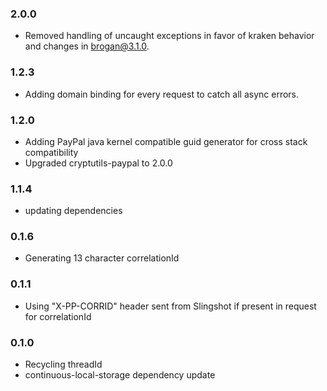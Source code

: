 ### 2.0.0

- Removed handling of uncaught exceptions in favor of kraken behavior and changes in brogan@3.1.0.

### 1.2.3
 - Adding domain binding for every request to catch all async errors.

### 1.2.0
 - Adding PayPal java kernel compatible guid generator for cross stack compatibility
 - Upgraded cryptutils-paypal to 2.0.0

### 1.1.4
 - updating dependencies

### 0.1.6

 - Generating 13 character correlationId

### 0.1.1

 - Using "X-PP-CORRID" header sent from Slingshot if present in request for correlationId

### 0.1.0

 - Recycling threadId
 - continuous-local-storage dependency update
